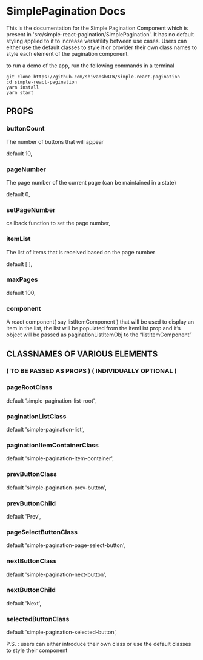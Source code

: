 
# SimplePagination Docs
This is the documentation for the Simple Pagination Component which is present in 'src/simple-react-pagination/SimplePagination'. It has no default styling applied to it to increase versatility between use cases. Users can either use the default classes to style it or provider their own class names to style each element of the pagination component.

to run a demo of the app, run the following commands in a terminal
```
git clone https://github.com/shivanshBTW/simple-react-pagination
cd simple-react-pagination
yarn install
yarn start
```
  

  

## PROPS

### buttonCount

The number of buttons that will appear

default 10,

  

### pageNumber

The page number of the current page (can be maintained in a state)

default  0,

  

### setPageNumber

callback function to set the page number,

  

### itemList

The list of items that is received based on the page number

default  [ ],

  

### maxPages

default  100,

  

### component

A react component( say listItemComponent ) that will be used to display an item in the list, the list will be populated from the itemList prop and it’s object will be passed as paginationListItemObj to the “listItemComponent”

  

## CLASSNAMES OF VARIOUS ELEMENTS 
### ( TO BE PASSED AS PROPS ) ( INDIVIDUALLY OPTIONAL )

### pageRootClass

default ’simple-pagination-list-root',

  

### paginationListClass

default  'simple-pagination-list',

  

### paginationItemContainerClass

default 'simple-pagination-item-container',

  

### prevButtonClass

default  'simple-pagination-prev-button',

  

### prevButtonChild

default  'Prev',

  

### pageSelectButtonClass
default  'simple-pagination-page-select-button',

  

### nextButtonClass
default  'simple-pagination-next-button',

  

### nextButtonChild
default 'Next',

  

### selectedButtonClass
default 'simple-pagination-selected-button',

  

P.S. : users can either introduce their own class or use the default classes to style their component